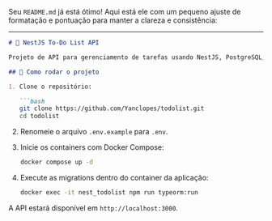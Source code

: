 Seu `README.md` já está ótimo! Aqui está ele com um pequeno ajuste de formatação e pontuação para manter a clareza e consistência:

---

```md
# 📝 NestJS To-Do List API

Projeto de API para gerenciamento de tarefas usando NestJS, PostgreSQL, TypeORM e Docker.

## 🔧 Como rodar o projeto

1. Clone o repositório:

   ```bash
   git clone https://github.com/Yanclopes/todolist.git
   cd todolist
   ```

2. Renomeie o arquivo `.env.example` para `.env`.

3. Inicie os containers com Docker Compose:

   ```bash
   docker compose up -d
   ```

4. Execute as migrations dentro do container da aplicação:

   ```bash
   docker exec -it nest_todolist npm run typeorm:run
   ```

A API estará disponível em `http://localhost:3000`.
```
